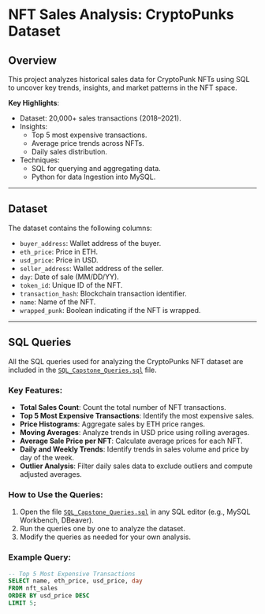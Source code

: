 # NFT Sales Analysis: CryptoPunks Dataset

## Overview
This project analyzes historical sales data for CryptoPunk NFTs using SQL to uncover key trends, insights, and market patterns in the NFT space.

**Key Highlights**:
- Dataset: 20,000+ sales transactions (2018–2021).
- Insights:
  - Top 5 most expensive transactions.
  - Average price trends across NFTs.
  - Daily sales distribution.
- Techniques:
  - SQL for querying and aggregating data.
  - Python for data Ingestion into MySQL.

---

## Dataset
The dataset contains the following columns:
- `buyer_address`: Wallet address of the buyer.
- `eth_price`: Price in ETH.
- `usd_price`: Price in USD.
- `seller_address`: Wallet address of the seller.
- `day`: Date of sale (MM/DD/YY).
- `token_id`: Unique ID of the NFT.
- `transaction_hash`: Blockchain transaction identifier.
- `name`: Name of the NFT.
- `wrapped_punk`: Boolean indicating if the NFT is wrapped.

---


## SQL Queries

All the SQL queries used for analyzing the CryptoPunks NFT dataset are included in the [`SQL_Capstone_Queries.sql`](SQL/SQL_Capstone_Queries.sql) file.

### Key Features:
- **Total Sales Count**: Count the total number of NFT transactions.
- **Top 5 Most Expensive Transactions**: Identify the most expensive sales.
- **Price Histograms**: Aggregate sales by ETH price ranges.
- **Moving Averages**: Analyze trends in USD price using rolling averages.
- **Average Sale Price per NFT**: Calculate average prices for each NFT.
- **Daily and Weekly Trends**: Identify trends in sales volume and price by day of the week.
- **Outlier Analysis**: Filter daily sales data to exclude outliers and compute adjusted averages.

### How to Use the Queries:
1. Open the file [`SQL_Capstone_Queries.sql`](SQL/SQL_Capstone_Queries.sql) in any SQL editor (e.g., MySQL Workbench, DBeaver).
2. Run the queries one by one to analyze the dataset.
3. Modify the queries as needed for your own analysis.

### Example Query:
```sql
-- Top 5 Most Expensive Transactions
SELECT name, eth_price, usd_price, day
FROM nft_sales
ORDER BY usd_price DESC
LIMIT 5;
